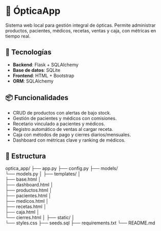 # 🧿 ÓpticaApp

Sistema web local para gestión integral de ópticas. Permite administrar productos, pacientes, médicos, recetas, ventas y caja, con métricas en tiempo real.

## 🚀 Tecnologías

- **Backend**: Flask + SQLAlchemy
- **Base de datos**: SQLite
- **Frontend**: HTML + Bootstrap
- **ORM**: SQLAlchemy

## 📦 Funcionalidades

- CRUD de productos con alertas de bajo stock.
- Gestión de pacientes y médicos con comisiones.
- Recetario vinculado a pacientes y médicos.
- Registro automático de ventas al cargar receta.
- Caja con métodos de pago y cierres diarios/mensuales.
- Dashboard con métricas clave y ranking de médicos.

## 📁 Estructura
optica_app/ 
├── app.py 
├── config.py 
├── models/    
    └── models.py │
├── templates/ │   
    ├── base.html │   
    ├── dashboard.html │   
    ├── productos.html │   
    ├── pacientes.html │   
    ├── medicos.html │   
    ├── recetas.html │   
    ├── caja.html │   
    └── cierres.html │
├── static/ │   
    └── styles.css 
├── seeds.sql 
├── requirements.txt 
└── README.md

